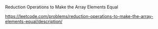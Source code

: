Reduction Operations to Make the Array Elements Equal

https://leetcode.com/problems/reduction-operations-to-make-the-array-elements-equal/description/
